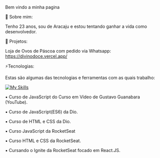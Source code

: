 Bem vindo a minha pagina 

🦊 Sobre mim: 

Tenho 23 anos, sou de Aracaju e estou tentando ganhar a vida como desenvolvedor. 

🚀 Projetos:

Loja de Ovos de Páscoa com pedido via Whatsapp: https://divinodoce.vercel.app/

⚡Tecnologias: 

Estas são algumas das tecnologias e ferramentas com as quais trabalho: 

[![My Skills](https://skillicons.dev/icons?i=html,css,js,react,vue,tailwind,figma,nextjs,nodejs,git,github)](https://skillicons.dev) 

▪ Curso de JavaScript do Curso em Vídeo de Gustavo Guanabara (YouTube). 

▪ Curso de JavaScript(ES6) da Dio. 

▪ Curso de HTML e CSS da Dio. 

▪ Curso JavaScript da RocketSeat 

▪ Curso HTML e CSS da RocketSeat. 

▪ Cursando o Ignite da RocketSeat focado em React.JS.
